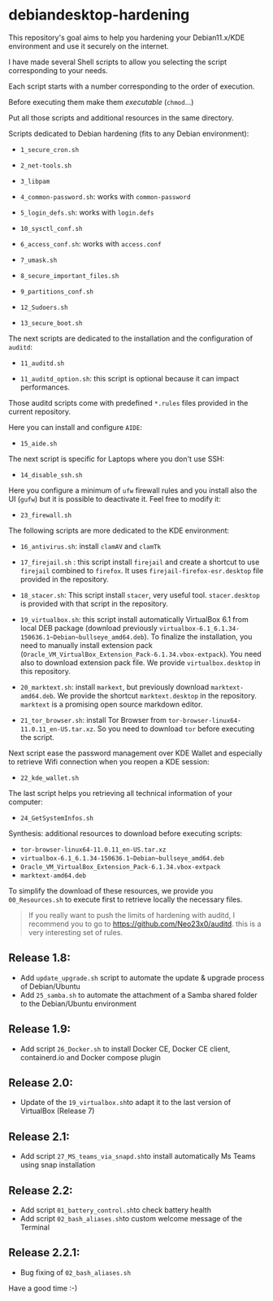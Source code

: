 # debiandesktop-hardening

This repository's goal aims to help you hardening your Debian11.x/KDE environment and use it securely on the internet.

I have made several Shell scripts to allow you selecting the script corresponding to your needs.

Each script starts with a number corresponding to the order of execution.

Before executing them make them *executable* (`chmod`...)

Put all those scripts and additional resources in the same directory.

Scripts dedicated to Debian hardening (fits to any Debian environment):

- `1_secure_cron.sh`

- `2_net-tools.sh`

- `3_libpam`

- `4_common-password.sh`: works with `common-password`

- `5_login_defs.sh`: works with `login.defs`

- `10_sysctl_conf.sh`

- `6_access_conf.sh`: works with `access.conf`

- `7_umask.sh`

- `8_secure_important_files.sh`

- `9_partitions_conf.sh`

- `12_Sudoers.sh`

- `13_secure_boot.sh`

The next scripts are dedicated to the installation and the configuration of `auditd`:

- `11_auditd.sh`

- `11_auditd_option.sh`: this script is optional because it can impact performances.

Those auditd scripts come with predefined `*.rules` files provided in the current repository. 

Here you can install and configure `AIDE`:

-  `15_aide.sh`

The next script is specific for Laptops where you don't use SSH:

- `14_disable_ssh.sh`

Here you configure a minimum of `ufw` firewall rules and you install also the UI (`gufw`) but it is possible to deactivate it. Feel free to modify it:

- `23_firewall.sh`

The following scripts are more dedicated to the KDE environment:

- `16_antivirus.sh`: install `clamAV` and `clamTk`

- `17_firejail.sh` : this script install `firejail` and create a shortcut to use `firejail` combined to `firefox`. It uses `firejail-firefox-esr.desktop` file provided in the repository.

- `18_stacer.sh`: This script install `stacer`, very useful tool. `stacer.desktop` is provided with that script in the repository.

- `19_virtualbox.sh`: this script install automatically VirtualBox 6.1 from local DEB package (download previously `virtualbox-6.1_6.1.34-150636.1~Debian~bullseye_amd64.deb`). To finalize the installation, you need to manually install extension pack  (`Oracle_VM_VirtualBox_Extension_Pack-6.1.34.vbox-extpack`). You need also to download extension pack file. We provide `virtualbox.desktop` in this repository.

- `20_marktext.sh`: install `markext`, but previously download `marktext-amd64.deb`. We provide the shortcut `marktext.desktop` in the repository. `marktext` is a promising open source markdown editor.

- `21_tor_browser.sh`: install Tor Browser from `tor-browser-linux64-11.0.11_en-US.tar.xz`. So you need to download `tor` before executing the script.

Next script ease the password management over KDE Wallet and especially to retrieve Wifi connection when you reopen a KDE session:

- `22_kde_wallet.sh`

The last script helps you retrieving all technical information of your computer:

- `24_GetSystemInfos.sh`  


Synthesis: additional resources to download before executing scripts:
- `tor-browser-linux64-11.0.11_en-US.tar.xz`
- `virtualbox-6.1_6.1.34-150636.1~Debian~bullseye_amd64.deb`
- `Oracle_VM_VirtualBox_Extension_Pack-6.1.34.vbox-extpack`
- `marktext-amd64.deb`

To simplify the download of these resources, we provide you `00_Resources.sh` to execute first to retrieve locally the necessary files.

> If you really want to push the limits of hardening with auditd, I recommend you to go to https://github.com/Neo23x0/auditd. this is a very interesting set of rules.


## Release 1.8:
- Add `update_upgrade.sh` script to automate the update & upgrade process of Debian/Ubuntu
- Add `25_samba.sh` to automate the attachment of a Samba shared folder to the Debian/Ubuntu environment

## Release 1.9:
- Add script `26_Docker.sh` to install Docker CE, Docker CE client, containerd.io and Docker compose plugin

## Release 2.0:
- Update of the `19_virtualbox.sh`to adapt it to the last version of VirtualBox (Release 7)

## Release 2.1:
- Add script `27_MS_teams_via_snapd.sh`to install automatically Ms Teams using snap installation

## Release 2.2:
- Add script `01_battery_control.sh`to check battery health
- Add script `02_bash_aliases.sh`to custom welcome message of the Terminal

## Release 2.2.1:
- Bug fixing of `02_bash_aliases.sh`

Have a good time :-)






